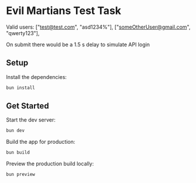 # Evil Martians Test Task

Valid users:
["test@test.com", "asd1234%"],
["someOtherUser@gmail.com", "qwerty123"],

On submit there would be a 1.5 s delay to simulate API login

## Setup

Install the dependencies:

```bash
bun install
```

## Get Started

Start the dev server:

```bash
bun dev
```

Build the app for production:

```bash
bun build
```

Preview the production build locally:

```bash
bun preview
```
